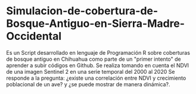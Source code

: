 # Simulacion-de-cobertura-de-Bosque-Antiguo-en-Sierra-Madre-Occidental
Es un Script desarrollado en lenguaje de Programación R sobre coberturas de bosque antiguo en Chihuahua como parte de un "primer intento" de aprender a subir códigos en Github. Se realiza tomando en cuenta el NDVI de una imagen Sentinel 2 en una serie temporal del 2000 al 2020
Se responde a la pregunta: ¿existe una correlación entre NDVI y crecimiento poblacional de un ave? y ¿se puede mostrar de manera dinámica?.
